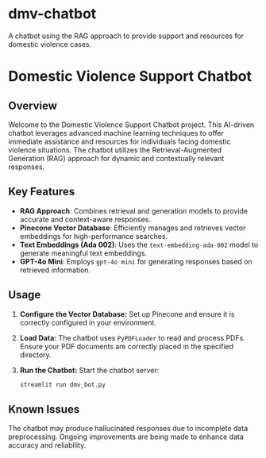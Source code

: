 # dmv-chatbot
A chatbot using the RAG approach to provide support and resources for domestic violence cases.

# Domestic Violence Support Chatbot

## Overview

Welcome to the Domestic Violence Support Chatbot project. This AI-driven chatbot leverages advanced machine learning techniques to offer immediate assistance and resources for individuals facing domestic violence situations. The chatbot utilizes the Retrieval-Augmented Generation (RAG) approach for dynamic and contextually relevant responses.

## Key Features

- **RAG Approach**: Combines retrieval and generation models to provide accurate and context-aware responses.
- **Pinecone Vector Database**: Efficiently manages and retrieves vector embeddings for high-performance searches.
- **Text Embeddings (Ada 002)**: Uses the `text-embedding-ada-002` model to generate meaningful text embeddings.
- **GPT-4o Mini**: Employs `gpt-4o mini` for generating responses based on retrieved information.

## Usage
1. **Configure the Vector Database:**
   Set up Pinecone and ensure it is correctly configured in your environment.

2. **Load Data:**
   The chatbot uses `PyPDFLoader` to read and process PDFs. Ensure your PDF documents are correctly placed in the specified directory.

3. **Run the Chatbot:**
   Start the chatbot server:
   ```bash
   streamlit run dmv_bot.py

## Known Issues
The chatbot may produce hallucinated responses due to incomplete data preprocessing. Ongoing improvements are being made to enhance data accuracy and reliability.

